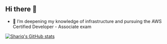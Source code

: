 ## Hi there 👋
- 🔭 I’m deepening my knowledge of infrastructure and pursuing the AWS Certified Developer - Associate exam

[![Shariq's GitHub stats](https://github-readme-stats-snaiyerlearns-projects.vercel.app/api?username=shariqnaiyer)]()

<!--
**snaiyer-learn/snaiyer-learn** is a ✨ _special_ ✨ repository because its `README.md` (this file) appears on your GitHub profile.

Here are some ideas to get you started:

- 🔭 I’m currently working on ...
- 🌱 I’m currently learning Rust
- 👯 I’m looking to collaborate on ...
- 🤔 I’m looking for help with ...
- 💬 Ask me about ...
- 📫 How to reach me: ...
- 😄 Pronouns: ...
- ⚡ Fun fact: ...
-->

